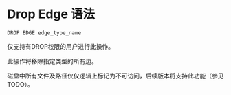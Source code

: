 # Drop Edge 语法

```
DROP EDGE edge_type_name
```

仅支持有DROP权限的用户进行此操作。

此操作将移除指定类型的所有边。

磁盘中所有文件及路径仅仅逻辑上标记为不可访问，后续版本将支持此功能（参见 TODO）。
